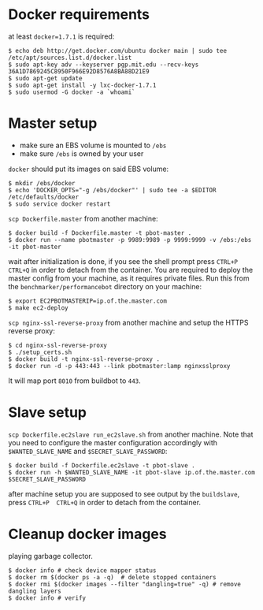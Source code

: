 # Docker requirements

at least `docker=1.7.1` is required:

    $ echo deb http://get.docker.com/ubuntu docker main | sudo tee /etc/apt/sources.list.d/docker.list
    $ sudo apt-key adv --keyserver pgp.mit.edu --recv-keys 36A1D7869245C8950F966E92D8576A8BA88D21E9
    $ sudo apt-get update
    $ sudo apt-get install -y lxc-docker-1.7.1
    $ sudo usermod -G docker -a `whoami`

# Master setup

* make sure an EBS volume is mounted to `/ebs`
* make sure `/ebs` is owned by your user

`docker` should put its images on said EBS volume:

    $ mkdir /ebs/docker
    $ echo 'DOCKER_OPTS="-g /ebs/docker"' | sudo tee -a $EDITOR /etc/defaults/docker
    $ sudo service docker restart


`scp Dockerfile.master` from another machine:

    $ docker build -f Dockerfile.master -t pbot-master .
    $ docker run --name pbotmaster -p 9989:9989 -p 9999:9999 -v /ebs:/ebs -it pbot-master

wait after initialization is done, if you see the shell prompt press `CTRL+P
CTRL+Q` in order to detach from the container.
You are required to deploy the master config from your machine, as it requires
private files. Run this from the `benchmarker/performancebot` directory on your
machine:

    $ export EC2PBOTMASTERIP=ip.of.the.master.com
    $ make ec2-deploy

`scp nginx-ssl-reverse-proxy` from another machine and setup the HTTPS reverse proxy:

    $ cd nginx-ssl-reverse-proxy
    $ ./setup_certs.sh
    $ docker build -t nginx-ssl-reverse-proxy .
    $ docker run -d -p 443:443 --link pbotmaster:lamp nginxsslproxy

It will map port `8010` from buildbot to `443`.

# Slave setup
`scp Dockerfile.ec2slave run_ec2slave.sh` from another machine. Note that you
need to configure the master configuration accordingly with
`$WANTED_SLAVE_NAME` and `$SECRET_SLAVE_PASSWORD`:

    $ docker build -f Dockerfile.ec2slave -t pbot-slave .
    $ docker run -h $WANTED_SLAVE_NAME -it pbot-slave ip.of.the.master.com $SECRET_SLAVE_PASSWORD

after machine setup you are supposed to see output by the `buildslave`, press
`CTRL+P  CTRL+Q` in order to detach from the container.

# Cleanup docker images

playing garbage collector.

    $ docker info # check device mapper status
    $ docker rm $(docker ps -a -q)  # delete stopped containers
    $ docker rmi $(docker images --filter "dangling=true" -q) # remove dangling layers
    $ docker info # verify
